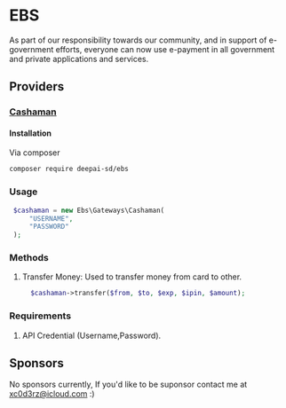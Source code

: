 # EBS

As part of our responsibility towards our community, and in support of e-government efforts, everyone can now use e-payment in all government and private applications and services.


## Providers

### [Cashaman](https://cashaman.net/)

 #### Installation 
 Via composer
  ```bash
  composer require deepai-sd/ebs
  ```
  
 ### Usage
  ```php
   $cashaman = new Ebs\Gateways\Cashaman(
       "USERNAME",
       "PASSWORD"
   );
   ```
 ### Methods
   1. Transfer Money:
       Used to transfer money from card to other.<br>
       
      ```php
        $cashaman->transfer($from, $to, $exp, $ipin, $amount);
        ```   
 
 ### Requirements
   1. API Credential (Username,Password).  
   

## Sponsors 
No sponsors currently, If you'd like to be suponsor contact me at xc0d3rz@icloud.com :)
